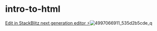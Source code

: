 # intro-to-html

[Edit in StackBlitz next generation editor ⚡️](https://stackblitz.com/~/github.com/rkortkamp/intro-to-html)![4997066911_535d2b5cde_q](https://github.com/rkortkamp/intro-to-html/assets/23546788/47ec8b1b-9c96-4221-bd74-e02d56e9d236)

